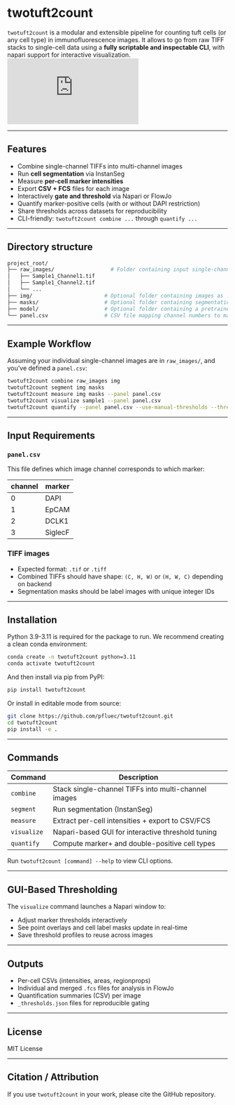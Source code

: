 # twotuft2count

`twotuft2count` is a modular and extensible pipeline for counting tuft cells (or any cell type) in immunofluorescence images. It allows to go from raw TIFF stacks to single-cell data using a **fully scriptable and inspectable CLI**, with napari support for interactive visualization.
![alt text](https://github.com/user-attachments/files/20573493/Figure1_downsampled2.pdf "Overview_Figure")

---

## Features

- Combine single-channel TIFFs into multi-channel images
- Run **cell segmentation** via InstanSeg 
- Measure **per-cell marker intensities** 
- Export **CSV + FCS** files for each image
- Interactively **gate and threshold** via Napari or FlowJo
- Quantify marker-positive cells (with or without DAPI restriction)
- Share thresholds across datasets for reproducibility
- CLI-friendly: `twotuft2count combine ...` through `quantify ...`

---

## Directory structure

```bash
project_root/
├── raw_images/                  # Folder containing input single-channel TIFF images
│   ├── Sample1_Channel1.tif
│   ├── Sample1_Channel2.tif
│   └── ...
├── img/                       # Optional folder containing images as .tif stacks
├── masks/                     # Optional folder containing segmentation masks from other segmentation model
├── model/                     # Optional folder containing a pretrained model
└── panel.csv                  # CSV file mapping channel numbers to marker names
```
---

## Example Workflow

Assuming your individual single-channel images are in `raw_images/`, and you’ve defined a `panel.csv`:

```bash
twotuft2count combine raw_images img
twotuft2count segment img masks
twotuft2count measure img masks --panel panel.csv
twotuft2count visualize sample1 --panel panel.csv
twotuft2count quantify --panel panel.csv --use-manual-thresholds --threshold-source-image sample1
```

---

## Input Requirements

### `panel.csv`

This file defines which image channel corresponds to which marker:

| channel | marker   |
|---------|----------|
| 0       | DAPI     |
| 1       | EpCAM    |
| 2       | DCLK1    |
| 3       | SiglecF  |

### TIFF images

- Expected format: `.tif` or `.tiff`
- Combined TIFFs should have shape: `(C, H, W)` or `(H, W, C)` depending on backend
- Segmentation masks should be label images with unique integer IDs

---

##  Installation

Python 3.9-3.11 is required for the package to run. We recommend creating a clean conda environment:

```bash
conda create -n twotuft2count python=3.11
conda activate twotuft2count
```

And then install via pip from PyPI:

```bash
pip install twotuft2count
```

Or install in editable mode from source:

```bash
git clone https://github.com/pfluec/twotuft2count.git
cd twotuft2count
pip install -e .
```

---

## Commands

| Command    | Description                                         |
|------------|-----------------------------------------------------|
| `combine`  | Stack single-channel TIFFs into multi-channel images |
| `segment`  | Run segmentation (InstanSeg)                        |
| `measure`  | Extract per-cell intensities + export to CSV/FCS    |
| `visualize`| Napari-based GUI for interactive threshold tuning   |
| `quantify` | Compute marker+ and double-positive cell types      |

Run `twotuft2count [command] --help` to view CLI options.

---

## GUI-Based Thresholding

The `visualize` command launches a Napari window to:
- Adjust marker thresholds interactively
- See point overlays and cell label masks update in real-time
- Save threshold profiles to reuse across images

---

## Outputs

- Per-cell CSVs (intensities, areas, regionprops)
- Individual and merged `.fcs` files for analysis in FlowJo
- Quantification summaries (CSV) per image
- `_thresholds.json` files for reproducible gating

---

## License

MIT License

---

## Citation / Attribution

If you use `twotuft2count` in your work, please cite the GitHub repository.
